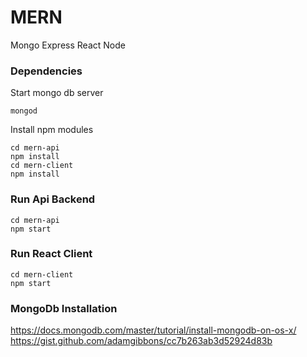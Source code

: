 # MERN
Mongo Express React Node

### Dependencies
Start mongo db server
```
mongod
```
Install npm modules
```
cd mern-api
npm install
cd mern-client
npm install
```

### Run Api Backend
```
cd mern-api
npm start
```

### Run React Client
```
cd mern-client
npm start
```

### MongoDb Installation
https://docs.mongodb.com/master/tutorial/install-mongodb-on-os-x/
https://gist.github.com/adamgibbons/cc7b263ab3d52924d83b
